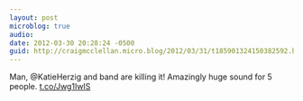 ```yaml
---
layout: post
microblog: true
audio: 
date: 2012-03-30 20:28:24 -0500
guid: http://craigmcclellan.micro.blog/2012/03/31/t185901324150382592.html
---
```

Man, @KatieHerzig and band are killing it! Amazingly huge sound for 5 people.  [t.co/Jwg1IwIS](http://t.co/Jwg1IwIS)
